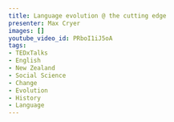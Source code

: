 ```yaml
---
title: Language evolution @ the cutting edge
presenter: Max Cryer
images: []
youtube_video_id: PRboI1iJ5oA
tags:
- TEDxTalks
- English
- New Zealand
- Social Science
- Change
- Evolution
- History
- Language
---
```

